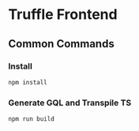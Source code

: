 # Truffle Frontend

## Common Commands

### Install

```bash
npm install
```

### Generate GQL and Transpile TS

```bash
npm run build
```
